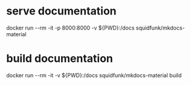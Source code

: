 
# serve documentation
docker run --rm -it -p 8000:8000 -v ${PWD}:/docs squidfunk/mkdocs-material

# build documentation
docker run --rm -it -v ${PWD}:/docs squidfunk/mkdocs-material build